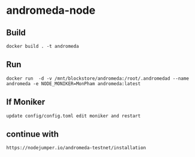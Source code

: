 # andromeda-node

## Build
    docker build . -t andromeda
## Run
    docker run  -d -v /mnt/blockstore/andromeda:/root/.andromedad --name andromeda -e NODE_MONIKER=MonPham andromeda:latest
## If Moniker
    update config/config.toml edit moniker and restart
## continue with 
`https://nodejumper.io/andromeda-testnet/installation`
